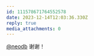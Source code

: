 ```yaml
---
id: 111578671764552578
date: 2023-12-14T12:03:36.330Z
reply: true
media_attachments: 0
---
```


[@neodb](https://mastodon.social/@neodb) 谢谢！

